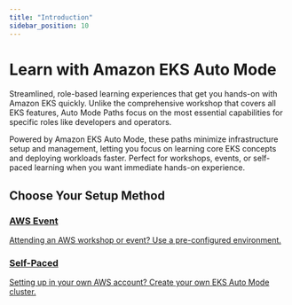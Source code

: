 ```yaml
---
title: "Introduction"
sidebar_position: 10
---
```


# Learn with Amazon EKS Auto Mode

Streamlined, role-based learning experiences that get you hands-on with Amazon EKS quickly. Unlike the comprehensive workshop that covers all EKS features, Auto Mode Paths focus on the most essential capabilities for specific roles like developers and operators.

Powered by Amazon EKS Auto Mode, these paths minimize infrastructure setup and management, letting you focus on learning core EKS concepts and deploying workloads faster. Perfect for workshops, events, or self-paced learning when you want immediate hands-on experience.

## Choose Your Setup Method

<div style={{display: 'flex', gap: '2rem', marginTop: '2rem', flexWrap: 'wrap'}}>
  <a href="/docs/fastpaths/setup/aws-event" style={{textDecoration: 'none', color: 'inherit', flex: '1', minWidth: '280px', maxWidth: '400px'}}>
    <div style={{border: '2px solid #ddd', borderRadius: '8px', padding: '2rem', height: '100%', cursor: 'pointer'}}>
      <h3 style={{marginTop: 0}}>AWS Event</h3>
      <p>Attending an AWS workshop or event? Use a pre-configured environment.</p>
    </div>
  </a>
  <a href="/docs/fastpaths/setup/self-paced" style={{textDecoration: 'none', color: 'inherit', flex: '1', minWidth: '280px', maxWidth: '400px'}}>
    <div style={{border: '2px solid #ddd', borderRadius: '8px', padding: '2rem', height: '100%', cursor: 'pointer'}}>
      <h3 style={{marginTop: 0}}>Self-Paced</h3>
      <p>Setting up in your own AWS account? Create your own EKS Auto Mode cluster.</p>
    </div>
  </a>
</div>
